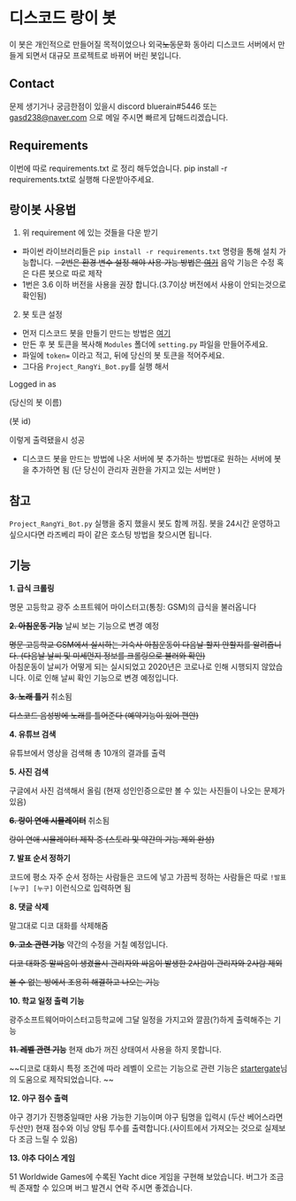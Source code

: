 # 디스코드 랑이 봇 #
이 봇은 개인적으로 만들어질 목적이었으나 외국~~노동~~문화 동아리 디스코드 서버에서 만들게 되면서 대규모 프로젝트로 바뀌어 버린 봇입니다.

## Contact
문제 생기거나 궁금한점이 있을시 discord bluerain#5446 또는 gasd238@naver.com 으로 메일 주시면 빠르게 답해드리겠습니다.

## Requirements ##

이번에 따로 requirements.txt 로 정리 해두었습니다. pip install -r requirements.txt로 실행해 다운받아주세요.

## 랑이봇 사용법 ##

1. 위 requirement 에 있는 것들을 다운 받기
 - 파이썬 라이브러리들은 `pip install -r requirements.txt` 명령을 통해 설치 가능합니다.
 ~~- 2번은 환경 변수 설정 해야 사용 가능 방법은 [여기](http://blog.naver.com/PostView.nhn?blogId=chandong83&logNo=221165275268&parentCategoryNo=&categoryNo=112&viewDate=&isShowPopularPosts=false&from=postView)~~ 음악 기능은 수정 혹은 다른 봇으로 따로 제작  
 - 1번은 3.6 이하 버전을 사용을 권장 합니다.(3.7이상 버전에서 사용이 안되는것으로 확인됨)

2. 봇 토큰 설정
 - 먼저 디스코드 봇을 만들기 만드는 방법은 [여기](https://blog.naver.com/wpdus2694?Redirect=Log&logNo=221192640522) 
 - 만든 후 봇 토큰을 복사해 `Modules` 폴더에 `setting.py` 파일을 만들어주세요.
 - 파일에 `token=` 이라고 적고, 뒤에 당신의 봇 토큰을 적어주세요.
 - 그다음 `Project_RangYi_Bot.py`를 실행 해서 
 
 Logged in as
 
 (당신의 봇 이름)
 
 (봇 id)
 
  이렇게 출력됐을시 성공

 - 디스코드 봇을 만드는 방법에 나온 서버에 봇 추가하는 방법대로 원하는 서버에 봇을 추가하면 됨 (단 당신이 관리자 권한을 가지고 있는 서버만 )

## 참고 ##
`Project_RangYi_Bot.py` 실행을 중지 했을시 봇도 함께 꺼짐. 봇을 24시간 운영하고 싶으시다면 라즈베리 파이 같은 호스팅 방법을 찾으시면 됩니다.


## 기능 ##

**1. 급식 크롤링**

명문 고등학교 광주 소프트웨어 마이스터고(통칭: GSM)의 급식을 불러옵니다

~~**2. 아침운동 기능**~~ 날씨 보는 기능으로 변경 예정

~~명문 고등학교 GSM에서 실시하는 기숙사 아침운동이 다음날 할지 안할지를 알려줍니다. (다음날 날씨 및 미세먼지 정보를 크롤링으로 불러와 확인)~~  
아침운동이 날씨가 어떻게 되는 실시되었고 2020년은 코로나로 인해 시행되지 않았습니다. 이로 인해 날씨 확인 기능으로 변경 예정입니다.

~~**3. 노래 틀기**~~ 취소됨

~~디스코드 음성방에 노래를 틀어준다 (예약기능이 있어 편안)~~

**4. 유튜브 검색**

유튜브에서 영상을 검색해 총 10개의 결과를 출력

**5. 사진 검색**

구글에서 사진 검색해서 올림 (현재 성인인증으로만 볼 수 있는 사진들이 나오는 문제가 있음)

~~**6. 랑이 연애 시뮬레이터**~~ 취소됨

~~랑이 연애 시뮬레이터 제작 중 (스토리 및 약간의 기능 제외 완성)~~

**7. 발표 순서 정하기**

코드에 평소 자주 순서 정하는 사람들은 코드에 넣고 가끔씩 정하는 사람들은 따로 `!발표 [누구] [누구]` 이런식으로 입력하면 됨

**8. 댓글 삭제**

말그대로 디코 대화를 삭제해줌

~~**9. 고소 관련 기능**~~  약간의 수정을 거칠 예정입니다.

~~디코 대화중 말싸움이 생겼을시 관리자와 싸움이 발생한 2사람이 관리자와 2사람 제외~~

~~볼 수 없는 방에서 조용히 해결하고 나오는 기능~~

**10. 학교 일정 출력 기능**

광주소프트웨어마이스터고등학교에 그달 일정을 가지고와 깔끔(?)하게 출력해주는 기능

~~**11. 레벨 관련 기능**~~ 현재 db가 꺼진 상태여서 사용을 하지 못합니다.

~~디코로 대화시 특정 조건에 따라 레벨이 오르는 기능으로 관련 기능은 [startergate](https://github.com/startergate)님의 도움으로 제작되었습니다. ~~

**12. 야구 점수 출력**

야구 경기가 진행중일때만 사용 가능한 기능이며 야구 팀명을 입력시 (두산 베어스라면 두산만) 현재 점수와 이닝 양팀 투수를 출력합니다.(사이트에서 가져오는 것으로 실제보다 조금 느릴 수 있음)

**13. 야추 다이스 게임**

51 Worldwide Games에 수록된 Yacht dice 게임을 구현해 보았습니다. 버그가 조금씩 존재할 수 있으며 버그 발견시 연락 주시면 좋겠습니다.
